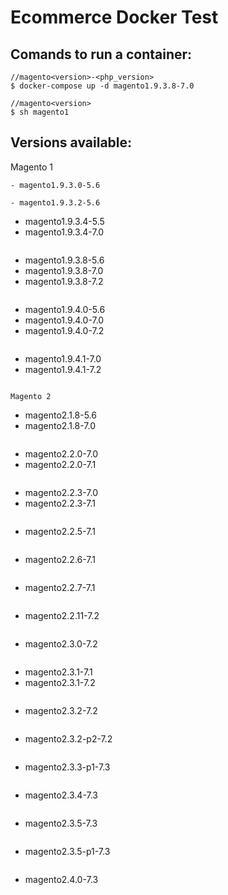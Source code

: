 # Ecommerce Docker Test

## Comands to run a container:


```
//magento<version>-<php_version>
$ docker-compose up -d magento1.9.3.8-7.0
```

```
//magento<version>
$ sh magento1
```

## Versions available:

Magento 1

```
- magento1.9.3.0-5.6
```

```
- magento1.9.3.2-5.6
```

- magento1.9.3.4-5.5
- magento1.9.3.4-7.0
```

```
- magento1.9.3.8-5.6
- magento1.9.3.8-7.0
- magento1.9.3.8-7.2
```

```
- magento1.9.4.0-5.6
- magento1.9.4.0-7.0
- magento1.9.4.0-7.2
```

```
- magento1.9.4.1-7.0
- magento1.9.4.1-7.2
```

Magento 2

```
- magento2.1.8-5.6
- magento2.1.8-7.0
```

```
- magento2.2.0-7.0
- magento2.2.0-7.1
```

```
- magento2.2.3-7.0
- magento2.2.3-7.1
```

```
- magento2.2.5-7.1
```

```
- magento2.2.6-7.1
```

```
- magento2.2.7-7.1
```

```
- magento2.2.11-7.2
```

```
- magento2.3.0-7.2
```

```
- magento2.3.1-7.1
- magento2.3.1-7.2
```

```
- magento2.3.2-7.2
```

```
- magento2.3.2-p2-7.2
```

```
- magento2.3.3-p1-7.3
```

```
- magento2.3.4-7.3
```

```
- magento2.3.5-7.3
```

```
- magento2.3.5-p1-7.3
```

```
- magento2.4.0-7.3
```
